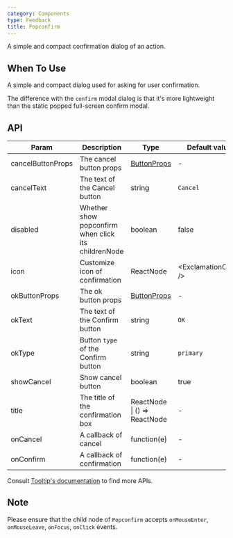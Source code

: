 ```yaml
---
category: Components
type: Feedback
title: Popconfirm
---
```


A simple and compact confirmation dialog of an action.

## When To Use

A simple and compact dialog used for asking for user confirmation.

The difference with the `confirm` modal dialog is that it's more lightweight than the static popped full-screen confirm modal.

## API

| Param | Description | Type | Default value | Version |
| --- | --- | --- | --- | --- |
| cancelButtonProps | The cancel button props | [ButtonProps](/components/button/#API) | - |  |
| cancelText | The text of the Cancel button | string | `Cancel` |  |
| disabled | Whether show popconfirm when click its childrenNode | boolean | false |  |
| icon | Customize icon of confirmation | ReactNode | &lt;ExclamationCircle /> |  |
| okButtonProps | The ok button props | [ButtonProps](/components/button/#API) | - |  |
| okText | The text of the Confirm button | string | `OK` |  |
| okType | Button `type` of the Confirm button | string | `primary` |  |
| showCancel | Show cancel button | boolean | true | 4.18.0 |
| title | The title of the confirmation box | ReactNode \| () => ReactNode | - |  |
| onCancel | A callback of cancel | function(e) | - |  |
| onConfirm | A callback of confirmation | function(e) | - |  |

Consult [Tooltip's documentation](/components/tooltip/#API) to find more APIs.

## Note

Please ensure that the child node of `Popconfirm` accepts `onMouseEnter`, `onMouseLeave`, `onFocus`, `onClick` events.
